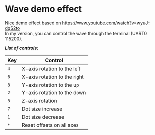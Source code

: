 # Wave demo effect

Nice demo effect based on https://www.youtube.com/watch?v=wyuJ-dqS2to  
In my version, you can control the wave through the terminal (UART0 115200).

***List of controls:***

| Key | Control                      |
|-----|------------------------------|
| `4` | X-axis rotation to the left  |
| `6` | X-axis rotation to the right |
| `8` | Y-axis rotation to the up    |
| `2` | Y-axis rotation to the down  |
| `5` | Z-axis rotation              |
| `7` | Dot size increase            |
| `1` | Dot size decrease            |
| `*` | Reset offsets on all axes    |

